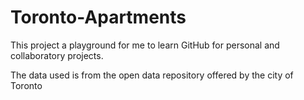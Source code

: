 # Toronto-Apartments
This project a playground for me to learn GitHub for personal and collaboratory projects.

The data used is from the open data repository offered by the city of Toronto
